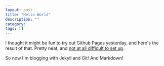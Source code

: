```yaml
---
layout: post
title: "Hello World"
description: ""
category: 
tags: []
---
```

I thought it might be fun to try out Github Pages yesterday, and here's the result of that. Pretty neat, and [not at all difficult to set up](http://truongtx.me/2013/05/08/blogging-using-your-favorite-text-editor-with-git-and-jekyll/).

So now I'm blogging with Jekyll and Git! And Markdown!
